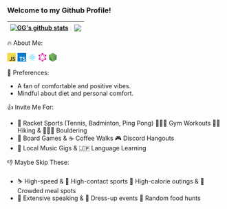 ### Welcome to my Github Profile!

| <a href="https://github.com/anuraghazra/github-readme-stats"><img align="center" src="https://github-readme-stats.vercel.app/api?username=GroovyGG&rank_icon=percentile&show_icons=true&include_all_commits=true&theme=buefy&hide_border=true" alt="GG's github stats" /></a> | <a href="https://github.com/anuraghazra/github-readme-stats"><img align="center" src="https://github-readme-stats.vercel.app/api/top-langs/?username=GroovyGG&hide=html&layout=compact&theme=buefy&hide_border=true" /></a> |
| ------------- | ------------- |


🔥 About Me:

<code><img height="20" alt="javascript" src="https://raw.githubusercontent.com/github/explore/80688e429a7d4ef2fca1e82350fe8e3517d3494d/topics/javascript/javascript.png"></code>
<code><img height="20" alt="typescript" src="https://raw.githubusercontent.com/github/explore/80688e429a7d4ef2fca1e82350fe8e3517d3494d/topics/typescript/typescript.png"></code>
<code><img height="20" alt="react" src="https://raw.githubusercontent.com/github/explore/80688e429a7d4ef2fca1e82350fe8e3517d3494d/topics/react/react.png"></code>
<code><img height="20" alt="graphql" src="https://raw.githubusercontent.com/github/explore/5c058a388828bb5fde0bcafd4bc867b5bb3f26f3/topics/graphql/graphql.png"></code>
<code><img height="20" alt="nodejs" src="https://raw.githubusercontent.com/github/explore/80688e429a7d4ef2fca1e82350fe8e3517d3494d/topics/nodejs/nodejs.png"></code>

🥗 Preferences:

- A fan of comfortable and positive vibes.
- Mindful about diet and personal comfort.

👍 Invite Me For:

- 🏸 Racket Sports (Tennis, Badminton, Ping Pong) 🏋🏽‍♀️ Gym Workouts 🚶‍♀️ Hiking & 🧗🏽‍♀️ Bouldering
- 🎲 Board Games & ☕ Coffee Walks  🎮 Discord Hangouts
- 🎸 Local Music Gigs & 🇯🇵 Language Learning

👎 Maybe Skip These:

- ⛷️ High-speed & 🏈 High-contact sports 🍰 High-calorie outings & 🍔 Crowded meal spots
- 🎤 Extensive speaking & 🎩 Dress-up events 🍜 Random food hunts


<!--
**GroovyGG/GroovyGG** is a ✨ _special_ ✨ repository because its `README.md` (this file) appears on your GitHub profile.


-->
